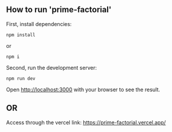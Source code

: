 ## How to run 'prime-factorial'

First, install dependencies:

`npm install`

or

`npm i`

Second, run the development server:

`npm run dev`

Open [http://localhost:3000](http://localhost:3000) with your browser to see the result.

## OR

Access through the vercel link: https://prime-factorial.vercel.app/

